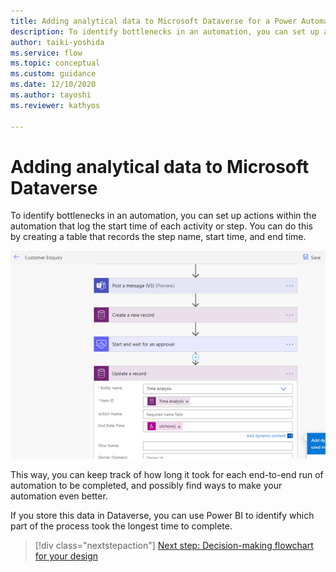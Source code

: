 ```yaml
---
title: Adding analytical data to Microsoft Dataverse for a Power Automate project  | Microsoft Docs
description: To identify bottlenecks in an automation, you can set up actions that log the start time of each activity or step.
author: taiki-yoshida
ms.service: flow
ms.topic: conceptual
ms.custom: guidance
ms.date: 12/10/2020
ms.author: tayoshi
ms.reviewer: kathyos

---
```


# Adding analytical data to Microsoft Dataverse

To identify bottlenecks in an automation, you can set up actions
within the automation that log the start time of each activity or step. You
can do this by creating a table that records the step name, start time, and
end time.

![Adding actions to store analytical data](media/store-analytical-data.png "Adding actions to store analytical data")

This way, you can keep track of how long it took for each end-to-end run of
automation to be completed, and possibly find ways to make your
automation even better.

If you store this data in Dataverse, you can use Power BI to identify which part of the process took the longest time to complete.

> [!div class="nextstepaction"]
> [Next step: Decision-making flowchart for your design](decision-making-flow.md)